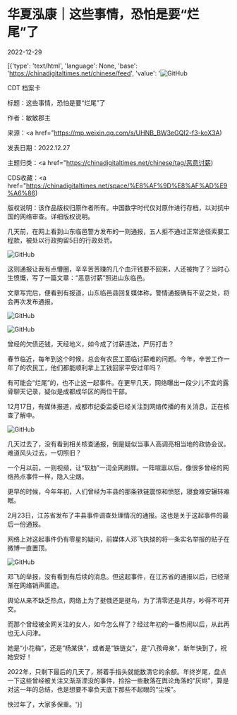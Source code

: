 # 华夏泓康｜这些事情，恐怕是要“烂尾”了

2022-12-29

[{'type': 'text/html', 'language': None, 'base': 'https://chinadigitaltimes.net/chinese/feed', 'value': '![GitHub](https://chinadigitaltimes.net/chinese/files/2022/12/Screen-Shot-2022-12-29-at-8.29.16-AM-768x438.png)

CDT 档案卡

标题：这些事情，恐怕是要“烂尾”了

作者：敏敏郡主

来源：<a href="https://mp.weixin.qq.com/s/UHNB_BW3eGQI2-f3-koX3A)

发表日期：2022.12.27

主题归类：<a href="https://chinadigitaltimes.net/chinese/tag/恶意讨薪)

CDS收藏：<a href="https://chinadigitaltimes.net/space/%E8%AF%9D%E8%AF%AD%E9%A6%86)

版权说明：该作品版权归原作者所有。中国数字时代仅对原作进行存档，以对抗中国的网络审查。详细版权说明。





几天前，在网上看到山东临邑警方发布的一则通报，五人拒不通过正常途径索要工程款，被处以行政拘留5日的行政处罚。

![GitHub](https://chinadigitaltimes.net/chinese/files/2022/12/post-691381-63acd09571633.png)

这则通报让我有点懵圈，辛辛苦苦赚的几个血汗钱要不回来，人还被拘了？当时心生愤慨，写了一篇文章：“恶意讨薪”照进山东临邑。

文章写完后，便看到有报道，山东临邑县回复媒体称，警情通报确有不妥之处，将会再次发布通报。

![GitHub](https://chinadigitaltimes.net/chinese/files/2022/12/post-691381-63acd09578fa9.png)

![GitHub](https://chinadigitaltimes.net/chinese/files/2022/12/post-691381-63acd09582bc5.)

曾经的欠债还钱，天经地义，如今成了讨薪违法，严厉打击？

春节临近，每年到这个时候，总会有农民工面临讨薪难的问题。今年，辛苦工作一年了的农民工，他们都能顺利拿上工钱回家平安过年吗？

有可能会“烂尾”的，也不止这一起事件。在更早几天，网络曝出一段少儿不宜的露骨聊天记录，疑似是成都成华区的两位干部。

12月17日，有媒体报道，成都市纪委监委已经关注到网络传播的有关消息，正在核查了解中。

![GitHub](https://chinadigitaltimes.net/chinese/files/2022/12/post-691381-63acd095901d2.png)

几天过去了，没有看到相关核查通报，倒是疑似当事人高调亮相当地的政协会议。难道风头过去，一切照旧？

一个月以前，一则视频，让“软肋”一词全网刷屏。一阵喧嚣以后，像很多曾经的网络热点事件一样，隐入尘烟。

更早的时候，今年年初，人们曾经为丰县的那条铁链震惊和愤怒，寝食难安辗转难眠。

2月23日，江苏省发布了丰县事件调查处理情况的通报。这也是关于这起事件的最后一份通报。

网络上对这起事件仍有零星的疑问，前媒体人邓飞执拗的将一条实名举报的贴子在微博一直置顶。

![GitHub](https://chinadigitaltimes.net/chinese/files/2022/12/post-691381-63acd095a07d5.)

邓飞的举报，没有看到有后续的消息。但这起事件，在江苏省的通报以后，已经渐渐在网络销声匿迹。

舆论从来不缺乏热点，网络上为了挺俄还是挺乌，为了清零还是共存，吵得不可开交。

而那个曾经被全网关注的女人，如今怎么样了？经过年初的一番热闹以后，从此再也无人问津。

她是“小花梅”，还是“杨某侠”，或者是“铁链女”，是“八孩母亲”，新年快到了，祝她安好！

2022年，只剩下最后的几天了，掰着手指头就能数清它的余额。年终岁尾，盘点一下这些曾经被关注又渐渐湮没的事件，捡拾一些散落在舆论角落的“灰烬”，算是对这一年的总结，也是想要不辜负天底下那些不起眼的“尘埃”。

快过年了，大家多保重。'}]
